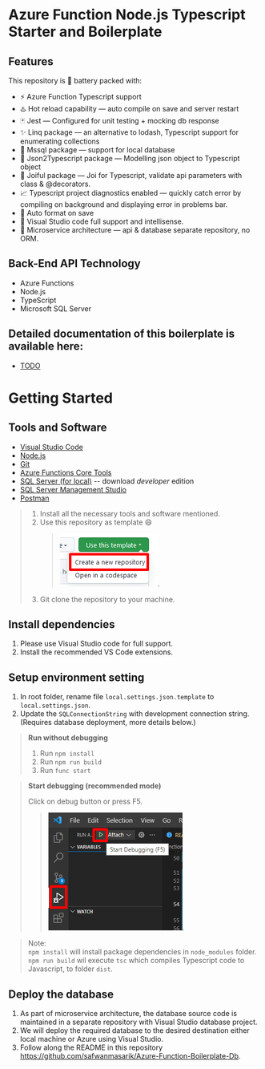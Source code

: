 # **Azure Function Node.js Typescript Starter and Boilerplate**

## Features

This repository is 🔋 battery packed with:

- ⚡️ Azure Function Typescript support
- ♨️ Hot reload capability — auto compile on save and server restart
- 🃏 Jest — Configured for unit testing + mocking db response
- ✨ Linq package — an alternative to lodash, Typescript support for enumerating collections
- 📏 Mssql package — support for local database
- 💨 Json2Typescript package — Modelling json object to Typescript object
- 🤣 Joiful package — Joi for Typescript, validate api parameters with class & @decorators.
- 📈 Typescript project diagnostics enabled — quickly catch error by compiling on background and displaying error in problems bar.
- 📏 Auto format on save
- 🤖 Visual Studio code full support and intellisense.
- 🦠 Microservice architecture — api & database separate repository, no ORM.

## Back-End API Technology

- Azure Functions
- Node.js
- TypeScript
- Microsoft SQL Server

## Detailed documentation of this boilerplate is available here:

- [TODO]()

# **Getting Started**

## Tools and Software

- [Visual Studio Code](https://code.visualstudio.com/download)
- [Node.js](https://nodejs.org/en/)
- [Git](https://git-scm.com/)
- [Azure Functions Core Tools](https://docs.microsoft.com/en-us/azure/azure-functions/functions-run-local?tabs=windows%2Ccsharp%2Cbash)
- [SQL Server (for local)](https://www.microsoft.com/en-us/sql-server/sql-server-downloads) -- download _developer_ edition
- [SQL Server Management Studio](https://docs.microsoft.com/en-us/sql/ssms/download-sql-server-management-studio-ssms?view=sql-server-ver15)
- [Postman](https://www.postman.com/downloads/)

> 1. Install all the necessary tools and software mentioned.
> 2. Use this repository as template 😄
>    > ![Use as template](readme_images/template-repo.png).
> 3. Git clone the repository to your machine.

## Install dependencies

1. Please use Visual Studio code for full support.
2. Install the recommended VS Code extensions.

## Setup environment setting

1. In root folder, rename file `local.settings.json.template` to `local.settings.json`.
1. Update the `SQLConnectionString` with development connection string. (Requires database deployment, more details below.)

> **Run without debugging**
>
> 1. Run `npm install`
> 1. Run `npm run build`
> 1. Run `func start`

> **Start debugging (recommended mode)**
>
> Click on debug button or press F5.
>
> > ![Debug](readme_images/debug.png).

> Note: <br/> `npm install` will install package dependencies in `node_modules` folder.
> <br/> `npm run build` wil execute `tsc` which compiles Typescript code to Javascript, to folder `dist`.

## Deploy the database

1. As part of microservice architecture, the database source code is maintained in a separate repository with Visual Studio database project.
1. We will deploy the required database to the desired destination either local machine or Azure using Visual Studio.
1. Follow along the README in this repository https://github.com/safwanmasarik/Azure-Function-Boilerplate-Db.
